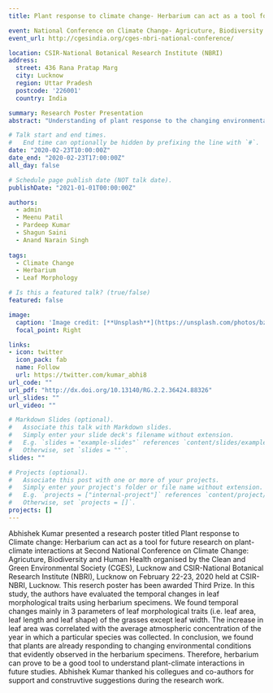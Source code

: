 ```yaml
---
title: Plant response to climate change- Herbarium can act as a tool for future research on plant-climate interactions

event: National Conference on Climate Change- Agricuture, Biodiversity and Human Health
event_url: http://cgesindia.org/cges-nbri-national-conference/

location: CSIR-National Botanical Research Institute (NBRI)
address:
  street: 436 Rana Pratap Marg
  city: Lucknow
  region: Uttar Pradesh
  postcode: '226001'
  country: India

summary: Research Poster Presentation
abstract: "Understanding of plant response to the changing environmental conditions are of central importance for biodiversity conservation. In this study, we evaluated the temporal changes in leaf morphological traits using herbarium specimens. We found temporal changes mainly in 3 parameters of leaf morphological traits (i.e. leaf area, leaf length and leaf shape) of the grasses except leaf width. The increase in leaf area was correlated with the average atmospheric CO2 concentration of the year in which a particular species was collected. In conclusion, we found that plants are already responding to changing environmental conditions that evidently observed in the herbarium specimens. Therefore, herbarium can prove to be a good tool to understand plant-climate interactions in future studies."

# Talk start and end times.
#   End time can optionally be hidden by prefixing the line with `#`.
date: "2020-02-23T10:00:00Z"
date_end: "2020-02-23T17:00:00Z"
all_day: false

# Schedule page publish date (NOT talk date).
publishDate: "2021-01-01T00:00:00Z"

authors:
  - admin
  - Meenu Patil
  - Pardeep Kumar
  - Shagun Saini
  - Anand Narain Singh
  
tags:
  - Climate Change
  - Herbarium
  - Leaf Morphology

# Is this a featured talk? (true/false)
featured: false

image:
  caption: 'Image credit: [**Unsplash**](https://unsplash.com/photos/bzdhc5b3Bxs)'
  focal_point: Right

links:
- icon: twitter
  icon_pack: fab
  name: Follow
  url: https://twitter.com/kumar_abhi8
url_code: ""
url_pdf: "http://dx.doi.org/10.13140/RG.2.2.36424.88326"
url_slides: ""
url_video: ""

# Markdown Slides (optional).
#   Associate this talk with Markdown slides.
#   Simply enter your slide deck's filename without extension.
#   E.g. `slides = "example-slides"` references `content/slides/example-slides.md`.
#   Otherwise, set `slides = ""`.
slides: ""

# Projects (optional).
#   Associate this post with one or more of your projects.
#   Simply enter your project's folder or file name without extension.
#   E.g. `projects = ["internal-project"]` references `content/project/deep-learning/index.md`.
#   Otherwise, set `projects = []`.
projects: []
---
```


Abhishek Kumar presented a research poster titled Plant response to Climate change: Herbarium can act as a tool for future research on plant-climate interactions at Second National Conference on Climate Change: Agricuture, Biodiversity and Human Health organised by the Clean and Green Environmental Society (CGES), Lucknow and CSIR-National Botanical Research Institute (NBRI), Lucknow on February 22-23, 2020 held at CSIR-NBRI, Lucknow. This reserch poster has been awarded Third Prize. In this study, the authors have evaluated the temporal changes in leaf morphological traits using herbarium specimens. We found temporal changes mainly in 3 parameters of leaf morphological traits (i.e. leaf area, leaf length and leaf shape) of the grasses except leaf width. The increase in leaf area was correlated with the average atmospheric  concentration of the year in which a particular species was collected. In conclusion, we found that plants are already responding to changing environmental conditions that evidently observed in the herbarium specimens. Therefore, herbarium can prove to be a good tool to understand plant-climate interactions in future studies. Abhishek Kumar thanked his collegues and co-authors for support and construvtive suggestions during the research work.
